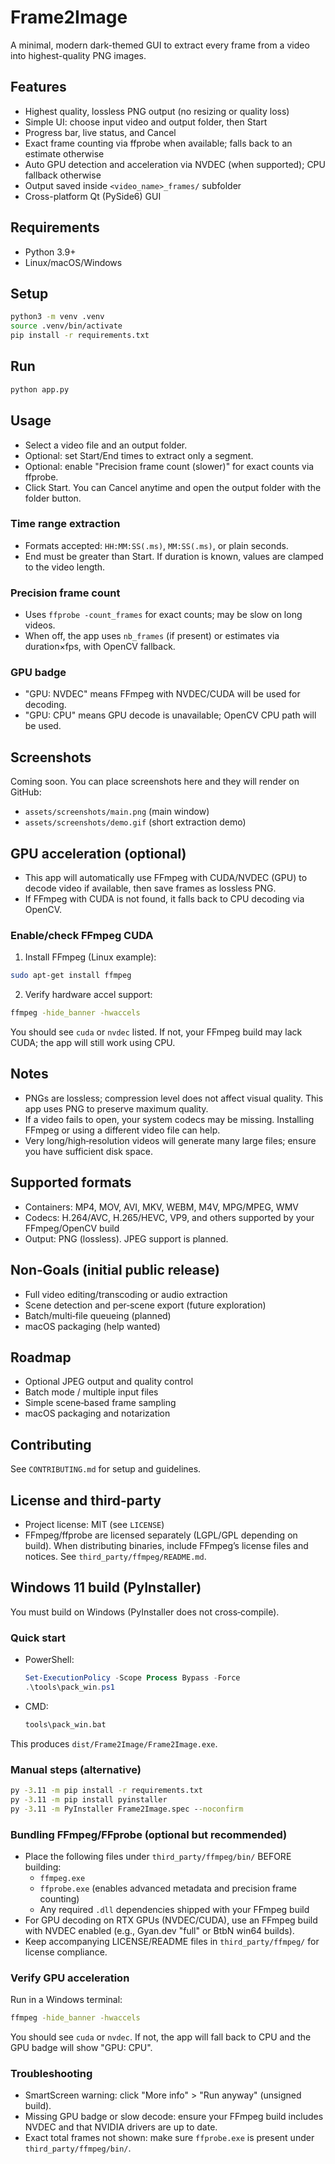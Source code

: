 # Frame2Image

A minimal, modern dark-themed GUI to extract every frame from a video into highest-quality PNG images.

## Features
- Highest quality, lossless PNG output (no resizing or quality loss)
- Simple UI: choose input video and output folder, then Start
- Progress bar, live status, and Cancel
- Exact frame counting via ffprobe when available; falls back to an estimate otherwise
- Auto GPU detection and acceleration via NVDEC (when supported); CPU fallback otherwise
- Output saved inside `<video_name>_frames/` subfolder
- Cross-platform Qt (PySide6) GUI

## Requirements
- Python 3.9+
- Linux/macOS/Windows

## Setup
```bash
python3 -m venv .venv
source .venv/bin/activate
pip install -r requirements.txt
```

## Run
```bash
python app.py
```

## Usage
- Select a video file and an output folder.
- Optional: set Start/End times to extract only a segment.
- Optional: enable "Precision frame count (slower)" for exact counts via ffprobe.
- Click Start. You can Cancel anytime and open the output folder with the folder button.

### Time range extraction
- Formats accepted: `HH:MM:SS(.ms)`, `MM:SS(.ms)`, or plain seconds.
- End must be greater than Start. If duration is known, values are clamped to the video length.

### Precision frame count
- Uses `ffprobe -count_frames` for exact counts; may be slow on long videos.
- When off, the app uses `nb_frames` (if present) or estimates via duration×fps, with OpenCV fallback.

### GPU badge
- "GPU: NVDEC" means FFmpeg with NVDEC/CUDA will be used for decoding.
- "GPU: CPU" means GPU decode is unavailable; OpenCV CPU path will be used.

## Screenshots
Coming soon. You can place screenshots here and they will render on GitHub:

- `assets/screenshots/main.png` (main window)
- `assets/screenshots/demo.gif` (short extraction demo)

## GPU acceleration (optional)
- This app will automatically use FFmpeg with CUDA/NVDEC (GPU) to decode video if available, then save frames as lossless PNG.
- If FFmpeg with CUDA is not found, it falls back to CPU decoding via OpenCV.

### Enable/check FFmpeg CUDA
1) Install FFmpeg (Linux example):
```bash
sudo apt-get install ffmpeg
```
2) Verify hardware accel support:
```bash
ffmpeg -hide_banner -hwaccels
```
You should see `cuda` or `nvdec` listed. If not, your FFmpeg build may lack CUDA; the app will still work using CPU.

## Notes
- PNGs are lossless; compression level does not affect visual quality. This app uses PNG to preserve maximum quality.
- If a video fails to open, your system codecs may be missing. Installing FFmpeg or using a different video file can help.
- Very long/high‑resolution videos will generate many large files; ensure you have sufficient disk space.

## Supported formats
- Containers: MP4, MOV, AVI, MKV, WEBM, M4V, MPG/MPEG, WMV
- Codecs: H.264/AVC, H.265/HEVC, VP9, and others supported by your FFmpeg/OpenCV build
- Output: PNG (lossless). JPEG support is planned.

## Non‑Goals (initial public release)
- Full video editing/transcoding or audio extraction
- Scene detection and per‑scene export (future exploration)
- Batch/multi‑file queueing (planned)
- macOS packaging (help wanted)

## Roadmap
- Optional JPEG output and quality control
- Batch mode / multiple input files
- Simple scene‑based frame sampling
- macOS packaging and notarization

## Contributing
See `CONTRIBUTING.md` for setup and guidelines.

## License and third‑party
- Project license: MIT (see `LICENSE`)
- FFmpeg/ffprobe are licensed separately (LGPL/GPL depending on build). When distributing binaries, include FFmpeg’s license files and notices. See `third_party/ffmpeg/README.md`.

## Windows 11 build (PyInstaller)

You must build on Windows (PyInstaller does not cross‑compile).

### Quick start
- PowerShell:
  ```powershell
  Set-ExecutionPolicy -Scope Process Bypass -Force
  .\tools\pack_win.ps1
  ```
- CMD:
  ```bat
  tools\pack_win.bat
  ```

This produces `dist/Frame2Image/Frame2Image.exe`.

### Manual steps (alternative)
```bat
py -3.11 -m pip install -r requirements.txt
py -3.11 -m pip install pyinstaller
py -3.11 -m PyInstaller Frame2Image.spec --noconfirm
```

### Bundling FFmpeg/FFprobe (optional but recommended)
- Place the following files under `third_party/ffmpeg/bin/` BEFORE building:
  - `ffmpeg.exe`
  - `ffprobe.exe` (enables advanced metadata and precision frame counting)
  - Any required `.dll` dependencies shipped with your FFmpeg build
- For GPU decoding on RTX GPUs (NVDEC/CUDA), use an FFmpeg build with NVDEC enabled (e.g., Gyan.dev "full" or BtbN win64 builds).
- Keep accompanying LICENSE/README files in `third_party/ffmpeg/` for license compliance.

### Verify GPU acceleration
Run in a Windows terminal:
```bat
ffmpeg -hide_banner -hwaccels
```
You should see `cuda` or `nvdec`. If not, the app will fall back to CPU and the GPU badge will show "GPU: CPU".

### Troubleshooting
- SmartScreen warning: click "More info" > "Run anyway" (unsigned build).
- Missing GPU badge or slow decode: ensure your FFmpeg build includes NVDEC and that NVIDIA drivers are up to date.
- Exact total frames not shown: make sure `ffprobe.exe` is present under `third_party/ffmpeg/bin/`.
